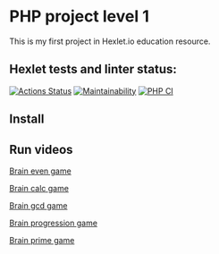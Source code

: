 # PHP project level 1

This is my first project in Hexlet.io education resource.

## Hexlet tests and linter status:
[![Actions Status](https://github.com/UsmonBarfakov/php-project-lvl1/workflows/hexlet-check/badge.svg)](https://github.com/UsmonBarfakov/php-project-lvl1/actions)
[![Maintainability](https://api.codeclimate.com/v1/badges/a99a88d28ad37a79dbf6/maintainability)](https://codeclimate.com/github/codeclimate/codeclimate/maintainability)
[![PHP CI](https://github.com/UsmonBarfakov/php-project-lvl1/actions/workflows/CI%20PHP.yml/badge.svg)](https://github.com/UsmonBarfakov/php-project-lvl1/actions/workflows/CI%20PHP.yml)

## Install

## Run videos
[Brain even game](https://asciinema.org/a/TjPm5NbbrTsR7F7YzJbhH6wgo)

[Brain calc game](https://asciinema.org/a/C7W4nryYStLv9Wm5wnfHFJPqZ)

[Brain gcd game](https://asciinema.org/a/VC6mG0FNbZGvW2UwdrPOtYrWJ)

[Brain progression game](https://asciinema.org/a/CobjQvvT3lALSt02co9UfccCT)

[Brain prime game](https://asciinema.org/a/RG0QYjngN56hftYKIIAEg7nrs)
